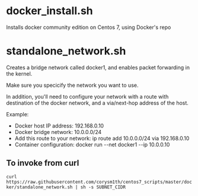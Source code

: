 # docker_install.sh
Installs docker community edition on Centos 7, using Docker's repo

# standalone_network.sh
Creates a bridge network called docker1, and enables packet forwarding in the kernel.

Make sure you specicify the network you want to use.

In addition, you'll need to configure your network with a route with destination of the docker network, and a via/next-hop address of the host.

Example:
- Docker host IP address: 192.168.0.10
- Docker bridge network: 10.0.0.0/24
- Add this route to your network: ip route add 10.0.0.0/24 via 192.168.0.10
- Container configuration: docker run --net docker1 --ip 10.0.0.10

## To invoke from curl
`curl https://raw.githubusercontent.com/corysm1th/centos7_scripts/master/docker/standalone_network.sh | sh -s SUBNET_CIDR`
